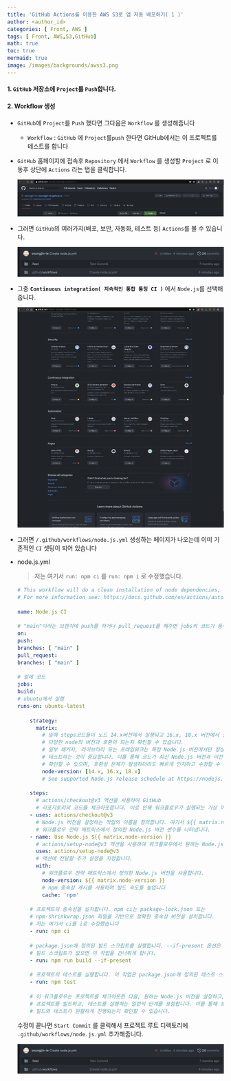 ```yaml
---
title: 'GitHub Actions를 이용한 AWS S3로 앱 자동 배포하기( 1 )'
author: <author_id>
categories: [ Front, AWS ]
tags: [ Front, AWS,S3,GitHub]
math: true
toc: true
mermaid: true
image: /images/backgrounds/awss3.png
---
```


#### 1. `GitHub` 저장소에 `Project`를 `Push`합니다.

#### 2. Workflow 생성
  - `GitHub`에 `Project`를 `Push` 했다면 그다음은 `Workflow` 를 생성해줍니다
    - `Workflow` : `GitHub` 에 `Project`를`push` 한다면 GitHub에서는 이 프로젝트를 테스트를 합니다
  - `GitHub` 홈페이지에 접속후 `Repository` 에서 `Workflow` 를 생성할  `Project` 로 이동후 상단에 `Actions` 라는 탭을 클릭합니다.

    ![1](/images/postImages/front/aws/s3/s3_1.png)

  - 그러면 `GitHub`의 여러가지(배포, 보안, 자동화, 테스트 등) `Actions`를 볼 수 있습니다.

    ![2](/images/postImages/front/aws/s3/s3_2.png)

  - 그중 **`Continuous integration( 지속적인 통합 통칭 CI )`** 에서 `Node.js`를 선택해 줍니다.

    ![3](/images/postImages/front/aws/s3/s3_3.png)

  - 그러면 `/.github/workflows/node.js.yml` 생성하는 페이지가 나오는데 이미 기존적인 `CI` 셋팅이 되어 있습니다
  - node.js.yml
    > 저는 여기서 `run: npm ci` 를 `run: npm i` 로 수정했습니다.

    ```yaml
    # This workflow will do a clean installation of node dependencies, cache/restore them, build the source code and run tests across different versions of node
    # For more information see: https://docs.github.com/en/actions/automating-builds-and-tests/building-and-testing-nodejs
    
    name: Node.js CI
    
    # "main"이라는 브렌치에 push를 하거나 pull_request를 해주면 jobs의 코드가 동작합니다.
    on:
    push:
    branches: [ "main" ]
    pull_request:
    branches: [ "main" ]
    
    # 밑에 코드
    jobs:
    build:
    # ubuntu에서 실행
    runs-on: ubuntu-latest
    
        strategy:
          matrix:
            # 밑에 steps코드들이 노드 14.x버전에서 실행되고 16.x, 18.x 버전에서 실행되면서 프로젝트의 코드가
            # 다양한 node의 버전과 호환이 되는지 확인할 수 있습니다.
            # 일부 패키지, 라이브러리 또는 프레임워크는 특정 Node.js 버전에서만 정상 작동하기 때문에, 여러 버전에서 
            # 테스트하는 것이 중요합니다. 이를 통해 코드가 최신 Node.js 버전과 이전 버전에서도 문제없이 작동하는지 
            # 확인할 수 있으며, 호환성 문제가 발생하더라도 빠르게 인지하고 수정할 수 있습니다.
            node-version: [14.x, 16.x, 18.x]
            # See supported Node.js release schedule at https://nodejs.org/en/about/releases/
    
        steps:
          # actions/checkout@v3 액션을 사용하여 GitHub 
          # 리포지토리의 코드를 체크아웃합니다. 이로 인해 워크플로우가 실행되는 가상 머신에 프로젝트의 코드가 복사됩니다.
        - uses: actions/checkout@v3 
          # Node.js 버전을 설정하는 작업의 이름을 정의합니다. 여기서 ${{ matrix.node-version }}는 
          # 워크플로우 전략 매트릭스에서 정의한 Node.js 버전 변수를 나타냅니다.
        - name: Use Node.js ${{ matrix.node-version }}
          # actions/setup-node@v3 액션을 사용하여 워크플로우에서 원하는 Node.js 버전을 설정합니다.
          uses: actions/setup-node@v3
          # 액션에 전달할 추가 설정을 지정합니다.
          with:
            # 워크플로우 전략 매트릭스에서 정의한 Node.js 버전을 사용합니다.
            node-version: ${{ matrix.node-version }}
            # npm 종속성 캐시를 사용하여 빌드 속도를 높입니다
            cache: 'npm'
    
        # 프로젝트의 종속성을 설치합니다. npm ci는 package-lock.json 또는 
        # npm-shrinkwrap.json 파일을 기반으로 정확한 종속성 버전을 설치합니다.
        # 저는 여기서 ci를 i로 수정했습니다
        - run: npm ci 
    
        # package.json에 정의된 빌드 스크립트를 실행합니다. --if-present 옵션은 
        # 빌드 스크립트가 없으면 이 작업을 건너뛰게 합니다.
        - run: npm run build --if-present
    
        # 프로젝트의 테스트를 실행합니다. 이 작업은 package.json에 정의된 테스트 스크립트를 실행합니다.
        - run: npm test
    
        # 이 워크플로우는 프로젝트를 체크아웃한 다음, 원하는 Node.js 버전을 설정하고, 종속성을 설치하며,
        # 프로젝트를 빌드하고, 테스트를 실행하는 일련의 단계를 포함합니다. 이를 통해 프로젝트의
        # 빌드와 테스트가 원활하게 진행되는지 확인할 수 있습니다.
    ```

    수정이 끝나면 `Start Commit` 를 클릭해서 프로젝트 루트 디렉토리에 `.github/workflows/node.js.yml` 추가해줍니다.

    ![4](/images/postImages/front/aws/s3/s3_4.png)
